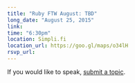 ```yaml
---
title: "Ruby FTW August: TBD"
long_date: "August 25, 2015"
link:
time: "6:30pm"
location: Simpli.fi
location_url: https://goo.gl/maps/o34lH
rsvp_url: 
---
```


If you would like to speak, [submit a topic](/s/submit).

